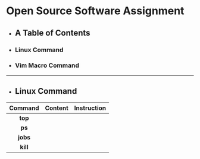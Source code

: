 # Open Source Software Assignment 

+ ## A Table of Contents
+ ### Linux Command
+ ### Vim Macro Command

---

+ ## Linux Command

|Command|Content|Instruction|
|:---:|:---:|:---:|
|__top__|||
|__ps__|||
|__jobs__|||
|__kill__|||
